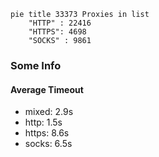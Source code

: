 
```mermaid
pie title 33373 Proxies in list
    "HTTP" : 22416
    "HTTPS": 4698
    "SOCKS" : 9861
```

### Some Info
#### Average Timeout

- mixed: 2.9s
- http: 1.5s
- https: 8.6s
- socks: 6.5s
